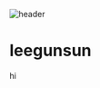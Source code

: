 ![header](https://capsule-render.vercel.app/api?type=waving&color=&color=0:EEFF00,100:a82da8)
# leegunsun

hi
